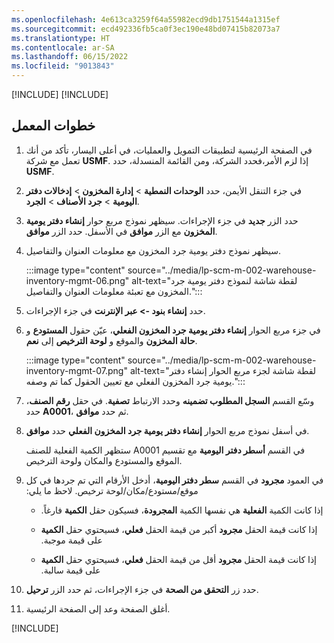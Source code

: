 ```yaml
---
ms.openlocfilehash: 4e613ca3259f64a55982ecd9db1751544a1315ef
ms.sourcegitcommit: ecd492336fb5ca0f3ec190e48bd07415b82073a7
ms.translationtype: HT
ms.contentlocale: ar-SA
ms.lasthandoff: 06/15/2022
ms.locfileid: "9013843"
---
```

[!INCLUDE[](../../../includes/unit-banner.md)]
[!INCLUDE[](../../../includes/accessing-labs.md)]

## <a name="lab-steps"></a>خطوات المعمل

1. في الصفحة الرئيسية لتطبيقات التمويل والعمليات، في أعلى اليسار، تأكد من أنك تعمل مع شركة **USMF**. إذا لزم الأمر،فحدد الشركة، ومن القائمة المنسدلة، حدد **USMF**.

2. في جزء التنقل الأيمن، حدد **الوحدات النمطية** > **إدارة المخزون** > **إدخالات دفتر اليومية** > **جرد الأصناف‬** > **الجرد**.

3. حدد الزر **جديد** في جزء الإجراءات. سيظهر نموذج مربع حوار **إنشاء دفتر يومية المخزون‬** مع الزر **موافق** في الأسفل. حدد الزر **موافق**.

4. سيظهر نموذج دفتر يومية جرد المخزون مع معلومات العنوان والتفاصيل.
    
    :::image type="content" source="../media/lp-scm-m-002-warehouse-inventory-mgmt-06.png" alt-text="لقطة شاشة لنموذج دفتر يومية جرد المخزون مع تعبئة معلومات العنوان والتفاصيل.":::
    
5. حدد **إنشاء بنود -> عبر الإنترنت** في جزء الإجراءات.

6. في جزء مربع الحوار **إنشاء دفتر يومية جرد المخزون الفعلي‬**، عيّن حقول **المستودع** و **حالة المخزون** والموقع و **لوحة الترخيص** إلى **نعم**. 

    :::image type="content" source="../media/lp-scm-m-002-warehouse-inventory-mgmt-07.png" alt-text="لقطة شاشة لجزء مربع الحوار إنشاء دفتر يومية جرد المخزون الفعلي مع تعيين الحقول كما تم وصفه.":::

7. وسّع القسم **السجل المطلوب تضمينه** وحدد الارتباط **تصفية**. في حقل **رقم الصنف**، حدد **A0001**، ثم حدد **موافق**.

8. حدد **موافق‏‎** في أسفل نموذج مربع الحوار **إنشاء دفتر يومية جرد المخزون الفعلي‬**.

    ستظهر الكمية الفعلية للصنف A0001 في القسم **أسطر دفتر اليومية** مع تقسيم الموقع والمستودع والمكان ولوحة الترخيص.

9. في العمود **مجرود‬‏‫** في القسم **سطر دفتر اليومية**، أدخل الأرقام التي تم جردها في كل موقع/مستودع/مكان/لوحة ترخيص. لاحظ ما يلي:

    - إذا كانت الكمية **الفعلية** هي نفسها الكمية **المجرود‬‏‫ة**، فسيكون حقل **الكمية** فارغاً.

    - إذا كانت قيمة الحقل **مجرود‬‏‫** أكبر من قيمة الحقل **فعلي**، فسيحتوي حقل **الكمية** على قيمة موجبة.

    - إذا كانت قيمة الحقل **مجرود‬‏‫** أقل من قيمة الحقل **فعلي**، فسيحتوي حقل **الكمية** على قيمة سالبة.

10. حدد زر **التحقق من الصحة** في جزء الإجراءات، ثم حدد الزر **ترحيل**.

11. أغلق الصفحة وعد إلى الصفحة الرئيسية.

[!INCLUDE[](../../../includes/standalone-lab-end.md)]
